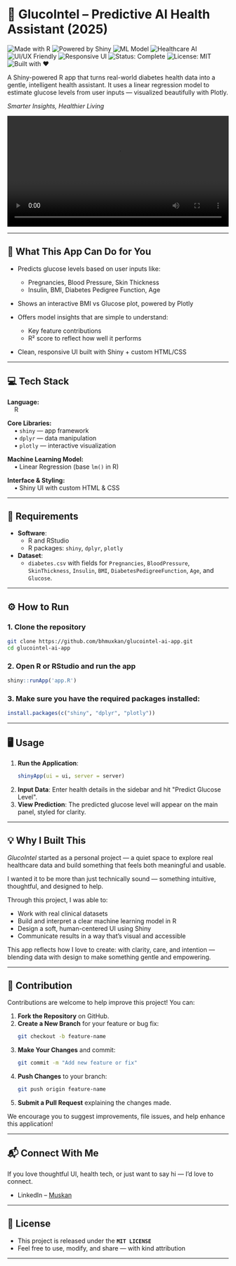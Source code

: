 # 🧠 GlucoIntel – Predictive AI Health Assistant (2025)

![Made with R](https://img.shields.io/badge/Made%20with-R-blue)
![Powered by Shiny](https://img.shields.io/badge/Powered%20by-Shiny-orange)
![ML Model](https://img.shields.io/badge/ML%20Model-Linear%20Regression-blueviolet)
![Healthcare AI](https://img.shields.io/badge/domain-Healthcare%20AI-purple)
![UI/UX Friendly](https://img.shields.io/badge/UI%2FUX-Clean%20Design-ff69b4)
![Responsive UI](https://img.shields.io/badge/Responsive%20UI-Yes-9cf)
![Status: Complete](https://img.shields.io/badge/Status-Complete-brightgreen)
![License: MIT](https://img.shields.io/badge/license-MIT-green)
![Built with ❤️](https://img.shields.io/badge/Built%20with-%E2%9D%A4-red)

A Shiny-powered R app that turns real-world diabetes health data into a gentle, intelligent health assistant. It uses a linear regression model to estimate glucose levels from user inputs — visualized beautifully with Plotly.

*Smarter Insights, Healthier Living*

<video src="https://github.com/user-attachments/assets/3773a3e0-3c1f-4b56-bb92-80bf7cdc1ba3" controls width="100%"></video>

---

## 🌸  What This App Can Do for You

- Predicts glucose levels based on user inputs like:
  - Pregnancies, Blood Pressure, Skin Thickness  
  - Insulin, BMI, Diabetes Pedigree Function, Age

- Shows an interactive BMI vs Glucose plot, powered by Plotly

- Offers model insights that are simple to understand:
  - Key feature contributions
  - R² score to reflect how well it performs

- Clean, responsive UI built with Shiny + custom HTML/CSS

---

## 💻 Tech Stack

**Language:**  
&nbsp;&nbsp;&nbsp;&nbsp;R

**Core Libraries:**  
&nbsp;&nbsp;&nbsp;&nbsp;• `shiny` — app framework  
&nbsp;&nbsp;&nbsp;&nbsp;• `dplyr` — data manipulation  
&nbsp;&nbsp;&nbsp;&nbsp;• `plotly` — interactive visualization

**Machine Learning Model:**  
&nbsp;&nbsp;&nbsp;&nbsp;• Linear Regression (base `lm()` in R)

**Interface & Styling:**  
&nbsp;&nbsp;&nbsp;&nbsp;• Shiny UI with custom HTML & CSS

---

## 📂 Requirements
- **Software**:
  - R and RStudio
  - R packages: `shiny`, `dplyr`, `plotly`
- **Dataset**:
  - `diabetes.csv` with fields for `Pregnancies`, `BloodPressure`, `SkinThickness`, `Insulin`, `BMI`, `DiabetesPedigreeFunction`, `Age`, and `Glucose`.

---

## ⚙️ How to Run

### 1. **Clone the repository**
```bash
git clone https://github.com/bhmuxkan/glucointel-ai-app.git
cd glucointel-ai-app
```

### 2. **Open R or RStudio and run the app**
```r
shiny::runApp('app.R')
```

### 3. **Make sure you have the required packages installed:**
```r
install.packages(c("shiny", "dplyr", "plotly"))
```

---

## 🖥️ Usage
1. **Run the Application**:
   ```r
   shinyApp(ui = ui, server = server)
   ```
2. **Input Data**: Enter health details in the sidebar and hit "Predict Glucose Level".
3. **View Prediction**: The predicted glucose level will appear on the main panel, styled for clarity.

---

## 💡 Why I Built This

*GlucoIntel* started as a personal project — a quiet space to explore real healthcare data and build something that feels both meaningful and usable.

I wanted it to be more than just technically sound — something intuitive, thoughtful, and designed to help.

Through this project, I was able to:

- Work with real clinical datasets
- Build and interpret a clear machine learning model in R
- Design a soft, human-centered UI using Shiny
- Communicate results in a way that’s visual and accessible

This app reflects how I love to create: with clarity, care, and intention — blending data with design to make something gentle and empowering.

---

## 🤝 Contribution
Contributions are welcome to help improve this project! You can:

1. **Fork the Repository** on GitHub.
2. **Create a New Branch** for your feature or bug fix:
   ```bash
   git checkout -b feature-name
   ```
3. **Make Your Changes** and commit:
   ```bash
   git commit -m "Add new feature or fix"
   ```
4. **Push Changes** to your branch:
   ```bash
   git push origin feature-name
   ```
5. **Submit a Pull Request** explaining the changes made.

We encourage you to suggest improvements, file issues, and help enhance this application!

---

## 📬 Connect With Me

If you love thoughtful UI, health tech, or just want to say hi — I’d love to connect. 

- LinkedIn – [Muskan](https://www.linkedin.com/in/bhmuxkan)

---

## 📄 License

- This project is released under the **`MIT LICENSE`**  
- Feel free to use, modify, and share — with kind attribution 

---



